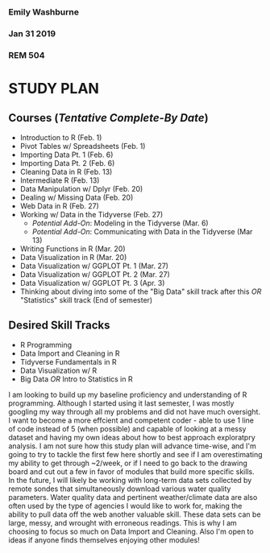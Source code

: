 ### Emily Washburne
### Jan 31 2019 
### REM 504 

# STUDY PLAN 

## Courses (_Tentative Complete-By Date_) 

* Introduction to R (Feb. 1)
* Pivot Tables w/ Spreadsheets (Feb. 1)
* Importing Data Pt. 1 (Feb. 6)
* Importing Data Pt. 2 (Feb. 6)
* Cleaning Data in R (Feb. 13)
* Intermediate R (Feb. 13) 
* Data Manipulation w/ Dplyr (Feb. 20)
* Dealing w/ Missing Data (Feb. 20)
* Web Data in R (Feb. 27)
* Working w/ Data in the Tidyverse (Feb. 27) 
	+ _Potential Add-On_: Modeling in the Tidyverse (Mar. 6)
	+ _Potential Add-On_: Communicating with Data in the Tidyverse (Mar 13)
* Writing Functions in R (Mar. 20)
* Data Visualization in R (Mar. 20)
* Data Visualization w/ GGPLOT Pt. 1 (Mar. 27)
* Data Visualization w/ GGPLOT Pt. 2 (Mar. 27)
* Data Visualization w/ GGPLOT Pt. 3 (Apr. 3)
* Thinking about diving into some of the "Big Data" skill track after this _OR_ "Statistics" skill track (End of semester)

## Desired Skill Tracks 

* R Programming
* Data Import and Cleaning in R 
* Tidyverse Fundamentals in R 
* Data Visualization w/ R
* Big Data _OR_ Intro to Statistics in R

I am looking to build up my baseline proficiency and understanding of R programming. Although I started using it last semester, 
I was mostly googling my way through all my problems and did not have much oversight. I want to become a more effcient and competent 
coder - able to use 1 line of code instead of 5 (when possible) and capable of looking at a messy dataset and having my own ideas
about how to best approach exploratpry analysis. I am not sure how this study plan will advance time-wise, and I'm going to try to 
tackle the first few here shortly and see if I am overestimating my ability to get through ~2/week, or if I need to go back to the 
drawing board and cut out a few in favor of modules that build more specific skills. In the future, I will likely be working with
long-term data sets collected by remote sondes that simultaneously download various water quality parameters. Water quality data and 
pertinent weather/climate data are also often used by the type of agencies I would like to work for, making the ability to pull data
off the web another valuable skill. These data sets can be large, messy, and wrought with erroneous readings. This is why I am choosing 
to focus so much on Data Import and Cleaning. Also I'm open to ideas if anyone finds themselves enjoying other modules! 